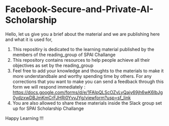 # Facebook-Secure-and-Private-AI-Scholarship

Hello, let us give you a brief about the material and we are publishing here and what it is used for, 

1. This repositiry is dedicated to the learning material published by the members of the reading_group of SPAI Challange
2. This repository contains resources to help people achieve all their objectives as set by the reading_group
3. Feel free to add your knowledge and thoughts to the materials to make it more understandbale and worthy spending time by others. For any corrections that you want to make you can send a feedback through this form we will respond immediately :
https://docs.google.com/forms/d/e/1FAIpQLScOZvLyQajy69jh6wK6lbJg0ydzxwDBJmKmCrFJHRi0YvvJYg/viewform?usp=sf_link
4. You are also allowed to share these materials inside the Slack group set up for SPAI Scholarship Challange

Happy Learning !!!
